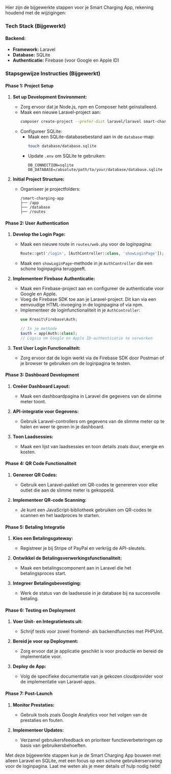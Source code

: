 Hier zijn de bijgewerkte stappen voor je Smart Charging App, rekening houdend met de wijzigingen:

### Tech Stack (Bijgewerkt)

#### Backend:
- **Framework:** Laravel
- **Database:** SQLite
- **Authenticatie:** Firebase (voor Google en Apple ID)

### Stapsgewijze Instructies (Bijgewerkt)

#### Phase 1: Project Setup
1. **Set up Development Environment:**
   - Zorg ervoor dat je Node.js, npm en Composer hebt geïnstalleerd.
   - Maak een nieuwe Laravel-project aan:
     ```bash
     composer create-project --prefer-dist laravel/laravel smart-charging-app
     ```
   - Configureer SQLite:
     - Maak een SQLite-databasebestand aan in de `database`-map:
       ```bash
       touch database/database.sqlite
       ```
     - Update `.env` om SQLite te gebruiken:
       ```
       DB_CONNECTION=sqlite
       DB_DATABASE=/absolute/path/to/your/database/database.sqlite
       ```

2. **Initial Project Structure:**
   - Organiseer je projectfolders:
     ```
     /smart-charging-app
     ├── /app
     ├── /database
     ├── /routes
     ```

#### Phase 2: User Authentication
1. **Develop the Login Page:**
   - Maak een nieuwe route in `routes/web.php` voor de loginpagina:
     ```php
     Route::get('/login', [AuthController::class, 'showLoginPage']);
     ```
   - Maak een `showLoginPage`-methode in je `AuthController` die een schone loginpagina teruggeeft.

2. **Implementeer Firebase Authenticatie:**
   - Maak een Firebase-project aan en configureer de authenticatie voor Google en Apple.
   - Voeg de Firebase SDK toe aan je Laravel-project. Dit kan via een eenvoudige HTML-invoeging in de loginpagina of via npm.
   - Implementeer de loginfunctionaliteit in je `AuthController`:
     ```php
     use Kreait\Firebase\Auth;

     // In je methode
     $auth = app(Auth::class);
     // Logica om Google en Apple ID-authenticatie te verwerken
     ```

3. **Test User Login Functionaliteit:**
   - Zorg ervoor dat de login werkt via de Firebase SDK door Postman of je browser te gebruiken om de loginpagina te testen.

#### Phase 3: Dashboard Development
1. **Creëer Dashboard Layout:**
   - Maak een dashboardpagina in Laravel die gegevens van de slimme meter toont.

2. **API-integratie voor Gegevens:**
   - Gebruik Laravel-controllers om gegevens van de slimme meter op te halen en weer te geven in je dashboard.

3. **Toon Laadsessies:**
   - Maak een lijst van laadsessies en toon details zoals duur, energie en kosten.

#### Phase 4: QR Code Functionaliteit
1. **Genereer QR Codes:**
   - Gebruik een Laravel-pakket om QR-codes te genereren voor elke outlet die aan de slimme meter is gekoppeld.

2. **Implementeer QR-code Scanning:**
   - Je kunt een JavaScript-bibliotheek gebruiken om QR-codes te scannen en het laadproces te starten.

#### Phase 5: Betaling Integratie
1. **Kies een Betalingsgateway:**
   - Registreer je bij Stripe of PayPal en verkrijg de API-sleutels.

2. **Ontwikkel de Betalingsverwerkingsfunctionaliteit:**
   - Maak een betalingscomponent aan in Laravel die het betalingsproces start.

3. **Integreer Betalingsbevestiging:**
   - Werk de status van de laadsessie in je database bij na succesvolle betaling.

#### Phase 6: Testing en Deployment
1. **Voer Unit- en Integratietests uit:**
   - Schrijf tests voor zowel frontend- als backendfuncties met PHPUnit.

2. **Bereid je voor op Deployment:**
   - Zorg ervoor dat je applicatie geschikt is voor productie en bereid de implementatie voor.

3. **Deploy de App:**
   - Volg de specifieke documentatie van je gekozen cloudprovider voor de implementatie van Laravel-apps.

#### Phase 7: Post-Launch
1. **Monitor Prestaties:**
   - Gebruik tools zoals Google Analytics voor het volgen van de prestaties en fouten.

2. **Implementeer Updates:**
   - Verzamel gebruikersfeedback en prioriteer functieverbeteringen op basis van gebruikersbehoeften.

Met deze bijgewerkte stappen kun je de Smart Charging App bouwen met alleen Laravel en SQLite, met een focus op een schone gebruikerservaring voor de loginpagina. Laat me weten als je meer details of hulp nodig hebt!